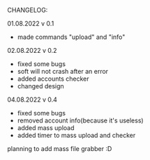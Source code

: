 CHANGELOG:

01.08.2022 v 0.1
- made commands "upload" and "info"

02.08.2022 v 0.2
- fixed some bugs
- soft will not crash after an error
- added accounts checker
- changed design

04.08.2022 v 0.4
- fixed some bugs
- removed account info(because it's useless)
- added mass upload
- added timer to mass upload and checker

planning to add mass file grabber :D
